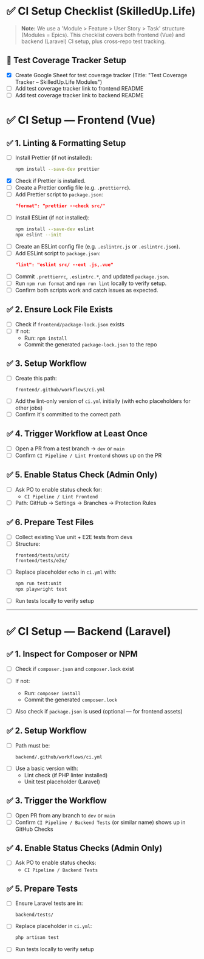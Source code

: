 
# ✅ CI Setup Checklist (SkilledUp.Life)

> **Note:** We use a 'Module > Feature > User Story > Task' structure (Modules = Epics). This checklist covers both frontend (Vue) and backend (Laravel) CI setup, plus cross-repo test tracking.

## 📝 Test Coverage Tracker Setup
- [x] Create Google Sheet for test coverage tracker (Title: "Test Coverage Tracker – SkilledUp.Life Modules")
- [ ] Add test coverage tracker link to frontend README
- [ ] Add test coverage tracker link to backend README

# ✅ CI Setup — Frontend (Vue)

## ✅ 1. Linting & Formatting Setup

- [ ] Install Prettier (if not installed):
  ```bash
  npm install --save-dev prettier
  ```
- [x] Check if Prettier is installed.
- [ ] Create a Prettier config file (e.g. `.prettierrc`).
- [ ] Add Prettier script to `package.json`:
  ```json
  "format": "prettier --check src/"
  ```
- [ ] Install ESLint (if not installed):
  ```bash
  npm install --save-dev eslint
  npx eslint --init
  ```
- [ ] Create an ESLint config file (e.g. `.eslintrc.js` or `.eslintrc.json`).
- [ ] Add ESLint script to `package.json`:
  ```json
  "lint": "eslint src/ --ext .js,.vue"
  ```
- [ ] Commit `.prettierrc`, `.eslintrc.*`, and updated `package.json`.
- [ ] Run `npm run format` and `npm run lint` locally to verify setup.
- [ ] Confirm both scripts work and catch issues as expected.

## ✅ 2. Ensure Lock File Exists

- [ ] Check if `frontend/package-lock.json` exists
- [ ] If not:
  - Run: `npm install`
  - Commit the generated `package-lock.json` to the repo

## ✅ 3. Setup Workflow

- [ ] Create this path:
  ```
  frontend/.github/workflows/ci.yml
  ```
- [ ] Add the lint-only version of `ci.yml` initially (with echo placeholders for other jobs)
- [ ] Confirm it's committed to the correct path

## ✅ 4. Trigger Workflow at Least Once

- [ ] Open a PR from a test branch → `dev` or `main`
- [ ] Confirm `CI Pipeline / Lint Frontend` shows up on the PR

## ✅ 5. Enable Status Check (Admin Only)

- [ ] Ask PO to enable status check for:
  - `CI Pipeline / Lint Frontend`
- [ ] Path: GitHub → Settings → Branches → Protection Rules

## ✅ 6. Prepare Test Files

- [ ] Collect existing Vue unit + E2E tests from devs
- [ ] Structure:
  ```
  frontend/tests/unit/
  frontend/tests/e2e/
  ```
- [ ] Replace placeholder `echo` in `ci.yml` with:
  ```bash
  npm run test:unit
  npx playwright test
  ```
- [ ] Run tests locally to verify setup

---

# ✅ CI Setup — Backend (Laravel)

## ✅ 1. Inspect for Composer or NPM

- [ ] Check if `composer.json` and `composer.lock` exist
- [ ] If not:
  - Run: `composer install`
  - Commit the generated `composer.lock`

- [ ] Also check if `package.json` is used (optional — for frontend assets)

## ✅ 2. Setup Workflow

- [ ] Path must be:
  ```
  backend/.github/workflows/ci.yml
  ```
- [ ] Use a basic version with:
  - Lint check (if PHP linter installed)
  - Unit test placeholder (Laravel)

## ✅ 3. Trigger the Workflow

- [ ] Open PR from any branch to `dev` or `main`
- [ ] Confirm `CI Pipeline / Backend Tests` (or similar name) shows up in GitHub Checks

## ✅ 4. Enable Status Checks (Admin Only)

- [ ] Ask PO to enable status checks:
  - `CI Pipeline / Backend Tests`

## ✅ 5. Prepare Tests

- [ ] Ensure Laravel tests are in:
  ```
  backend/tests/
  ```
- [ ] Replace placeholder in `ci.yml`:
  ```bash
  php artisan test
  ```
- [ ] Run tests locally to verify setup
